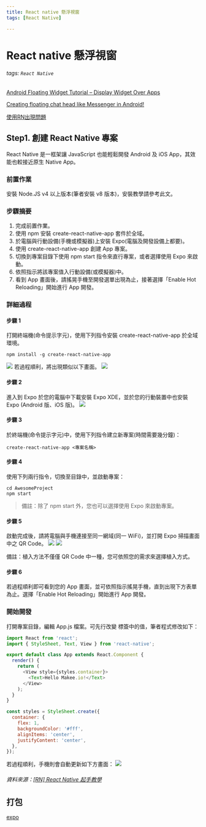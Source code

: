 ```yaml
---
title: React native 懸浮視窗
tags: [React Native]

---
```


# React native 懸浮視窗
###### tags: `React Native`
[Android Floating Widget Tutorial – Display Widget Over Apps](https://www.simplifiedcoding.net/android-floating-widget-tutorial/)

[Creating floating chat head like Messenger in Android!](https://thunderwiring.wordpress.com/2018/04/01/creating-floating-chat-head-like-messenger-in-android/)

[使用RN出現問題](https://stackoverflow.com/questions/52339231/floating-widget-in-react-native)

## Step1. 創建 React Native 專案
React Native 是一框架讓 JavaScript 也能輕鬆開發 Android 及 iOS App，其效能也較接近原生 Native App。
### 前置作業
安裝 Node.JS v4 以上版本(筆者安裝 v8 版本)，安裝教學請參考此文。
### 步驟摘要
1. 完成前置作業。
2. 使用 npm 安裝 create-react-native-app 套件於全域。
3. 於電腦與行動設備(手機或模擬器)上安裝 Expo(電腦及開發設備上都要)。
4. 使用 create-react-native-app 創建 App 專案。
5. 切換到專案目錄下使用 npm start 指令來直行專案，或者選擇使用 Expo 來啟動。
6. 依照指示將該專案值入行動設備(或模擬器)中。
7. 看到 App 畫面後，請搖晃手機至開發選單出現為止，接著選擇「Enable Hot Reloading」開始進行 App 開發。

### 詳細過程
#### 步驟 1
打開終端機(命令提示字元)，使用下列指令安裝 create-react-native-app 於全域環境。
```
npm install -g create-react-native-app
```
![](https://i.imgur.com/aqbPmv7.png)
若過程順利，將出現類似以下畫面。 
![](https://i.imgur.com/DFX4ACl.png)

#### 步驟 2
進入到 Expo 於您的電腦中下載安裝 Expo XDE，並於您的行動裝置中也安裝 Expo (Android 版、iOS 版)。
![](https://i.imgur.com/U0kVG3h.png)



#### 步驟 3
於終端機(命令提示字元)中，使用下列指令建立新專案(時間需要幾分鐘)：
```
create-react-native-app <專案名稱>  
```

#### 步驟 4
使用下列兩行指令，切換至目錄中，並啟動專案：
```
cd AwesomeProject  
npm start  
```

> 備註：除了 npm start 外，您也可以選擇使用 Expo 來啟動專案。

#### 步驟 5
啟動完成後，請將電腦與手機連接至同一網域(同一 WiFi)，並打開 Expo 掃描畫面中之 QR Code。
![](https://i.imgur.com/1kOurWu.png)
![](https://i.imgur.com/g95iHj7.png)



備註：植入方法不僅僅 QR Code 中一種，您可依照您的需求來選擇植入方式。

#### 步驟 6
若過程順利即可看到您的 App 畫面，並可依照指示搖晃手機，直到出現下方表單為止。選擇「Enable Hot Reloading」開始進行 App 開發。



### 開始開發
打開專案目錄，編輯 App.js 檔案。可先行改變 <Text> 標簽中的值，筆者程式修改如下：

``` javascript
import React from 'react';  
import { StyleSheet, Text, View } from 'react-native';

export default class App extends React.Component {  
  render() {
    return (
      <View style={styles.container}>
        <Text>Hello Makee.io!</Text>
      </View>
    );
  }
}

const styles = StyleSheet.create({  
  container: {
    flex: 1,
    backgroundColor: '#fff',
    alignItems: 'center',
    justifyContent: 'center',
  },
});
```

若過程順利，手機則會自動更新如下方畫面：
![](https://i.imgur.com/gj94Wbw.png)

###### 資料來源：[[RN] React Native 起手教學](https://oranwind.org/react-native-started/)

## 打包
[expo](https://stackoverflow.com/questions/44301539/react-native-generate-apk-and-ipa-using-expo)

